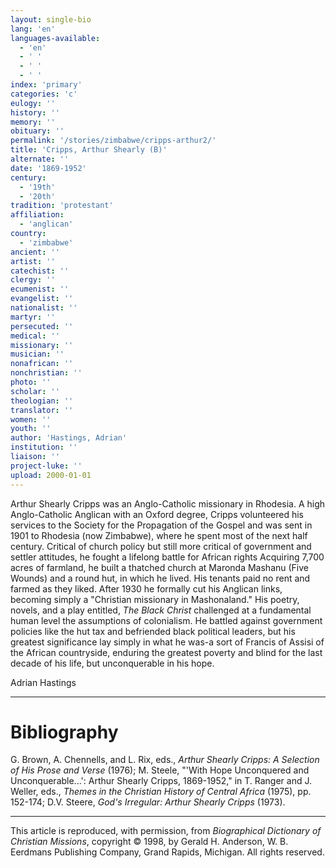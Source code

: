 ```yaml
---
layout: single-bio
lang: 'en'
languages-available:
  - 'en'
  - ' '
  - ' '
  - ' '
index: 'primary'
categories: 'c'
eulogy: ''
history: ''
memory: ''
obituary: ''
permalink: '/stories/zimbabwe/cripps-arthur2/'
title: 'Cripps, Arthur Shearly (B)'
alternate: ''
date: '1869-1952'
century:
  - '19th'
  - '20th'
tradition: 'protestant'
affiliation:
  - 'anglican'
country:
  - 'zimbabwe'
ancient: ''
artist: ''
catechist: ''
clergy: ''
ecumenist: ''
evangelist: ''
nationalist: ''
martyr: ''
persecuted: ''
medical: ''
missionary: ''
musician: ''
nonafrican: ''
nonchristian: ''
photo: ''
scholar: ''
theologian: ''
translator: ''
women: ''
youth: ''
author: 'Hastings, Adrian'
institution: ''
liaison: ''
project-luke: ''
upload: 2000-01-01
---
```



Arthur Shearly Cripps was an Anglo-Catholic missionary in Rhodesia. A high Anglo-Catholic Anglican with an Oxford degree, Cripps volunteered his services to the Society for the Propagation of the Gospel and was sent in 1901 to Rhodesia (now Zimbabwe), where he spent most of the next half century. Critical of church policy but still more critical of government and settler attitudes, he fought a lifelong battle for African rights Acquiring 7,700 acres of farmland, he built a thatched church at Maronda Mashanu (Five Wounds) and a round hut, in which he lived. His tenants paid no rent and farmed as they liked. After 1930 he formally cut his Anglican links, becoming simply a "Christian missionary in Mashonaland." His poetry, novels, and a play entitled, *The Black Christ* challenged at a fundamental human level the assumptions of colonialism. He battled against government policies like the hut tax and befriended black political leaders, but his greatest significance lay simply in what he was-a sort of Francis of Assisi of the African countryside, enduring the greatest poverty and blind for the last decade of his life, but unconquerable in his hope.

Adrian Hastings

---

# Bibliography

G. Brown, A. Chennells, and L. Rix, eds., *Arthur Shearly Cripps: A Selection of His Prose and Verse* (1976); M. Steele, "'With Hope Unconquered and Unconquerable...': Arthur Shearly Cripps, 1869-1952," in T. Ranger and J. Weller, eds., *Themes in the Christian History of Central Africa* (1975), pp. 152-174; D.V. Steere, *God's Irregular: Arthur Shearly Cripps* (1973).

---

This article is reproduced, with permission, from *Biographical Dictionary of Christian Missions*, copyright © 1998, by Gerald H. Anderson, W. B. Eerdmans Publishing Company, Grand Rapids, Michigan. All rights reserved.
